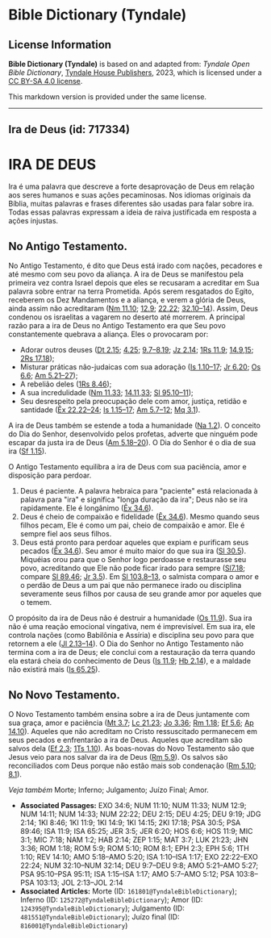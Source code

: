 # Bible Dictionary (Tyndale)

## License Information

**Bible Dictionary (Tyndale)** is based on and adapted from: _Tyndale Open Bible Dictionary_, [Tyndale House Publishers](https://tyndaleopenresources.com/), 2023, which is licensed under a [CC BY-SA 4.0 license](https://creativecommons.org/licenses/by-sa/4.0/legalcode.en).

This markdown version is provided under the same license.



--------------------------------

## Ira de Deus (id: 717334)

IRA DE DEUS
===========

Ira é uma palavra que descreve a forte desaprovação de Deus em relação aos seres humanos e suas ações pecaminosas. Nos idiomas originais da Bíblia, muitas palavras e frases diferentes são usadas para falar sobre ira. Todas essas palavras expressam a ideia de raiva justificada em resposta a ações injustas.

No Antigo Testamento.
---------------------

No Antigo Testamento, é dito que Deus está irado com nações, pecadores e até mesmo com seu povo da aliança. A ira de Deus se manifestou pela primeira vez contra Israel depois que eles se recusaram a acreditar em Sua palavra sobre entrar na terra Prometida. Após serem resgatados do Egito, receberem os Dez Mandamentos e a aliança, e verem a glória de Deus, ainda assim não acreditaram ([Nm 11\.10](https://ref.ly/Num11:10); [12\.9](https://ref.ly/Num12:9); [22\.22](https://ref.ly/Num22:22); [32\.10–14](https://ref.ly/Num32:10-Num32:14)). Assim, Deus condenou os israelitas a vagarem no deserto até morrerem. A principal razão para a ira de Deus no Antigo Testamento era que Seu povo constantemente quebrava a aliança. Eles o provocaram por:

* Adorar outros deuses ([Dt 2\.15](https://ref.ly/Deut2:15); [4\.25](https://ref.ly/Deut4:25); [9\.7](https://ref.ly/Deut9:7-Deut9:8,Deut9:19)[–](https://ref.ly/Deut9:7-Deut9:8)[8,19](https://ref.ly/Deut9:7-Deut9:8,Deut9:19); [Jz 2\.14](https://ref.ly/Judg2:14); [1Rs 11\.9](https://ref.ly/1Kgs11:9); [14\.9,15](https://ref.ly/1Kgs14:9,1Kgs14:15); [2Rs 17\.18](https://ref.ly/2Kgs17:18));
* Misturar práticas não\-judaicas com sua adoração ([Is 1\.10–17](https://ref.ly/Isa1:10-Isa1:17); [Jr 6\.20](https://ref.ly/Jer6:20); [Os 6\.6](https://ref.ly/Hos6:6); [Am 5\.21–27](https://ref.ly/Amos5:21-Amos5:27));
* A rebelião deles ([1Rs 8\.46](https://ref.ly/1Kgs8:46));
* A sua incredulidade ([Nm 11\.33](https://ref.ly/Num11:33); [14\.11,33](https://ref.ly/Num14:11,Num14:33); [Sl 95\.10–11](https://ref.ly/Ps95:10-Ps95:11));
* Seu desrespeito pela preocupação dele com amor, justiça, retidão e santidade ([Êx 22\.22–24](https://ref.ly/Exod22:22-Exod22:24); [Is 1\.15–17](https://ref.ly/Isa1:15-Isa1:17); [Am 5\.7–12](https://ref.ly/Amos5:7-Amos5:12); [Mq 3\.1](https://ref.ly/Mic3:1)).

A ira de Deus também se estende a toda a humanidade ([Na 1\.2](https://ref.ly/Nah1:2)). O conceito do Dia do Senhor, desenvolvido pelos profetas, adverte que ninguém pode escapar da justa ira de Deus ([Am 5\.18–20](https://ref.ly/Amos5:18-Amos5:20)). O Dia do Senhor é o dia de sua ira ([Sf 1\.15](https://ref.ly/Zeph1:15)).

O Antigo Testamento equilibra a ira de Deus com sua paciência, amor e disposição para perdoar.

1. Deus é paciente. A palavra hebraica para "paciente" está relacionada à palavra para "ira" e significa "longa duração da ira"; Deus não se ira rapidamente. Ele é longânimo ([Êx 34\.6](https://ref.ly/Exod34:6)).
2. Deus é cheio de compaixão e fidelidade ([Êx 34\.6](https://ref.ly/Exod34:6)). Mesmo quando seus filhos pecam, Ele é como um pai, cheio de compaixão e amor. Ele é sempre fiel aos seus filhos.
3. Deus está pronto para perdoar aqueles que expiam e purificam seus pecados ([Êx 34\.6](https://ref.ly/Exod34:6)). Seu amor é muito maior do que sua ira ([Sl 30\.5](https://ref.ly/Ps30:5)). Miquéias orou para que o Senhor logo perdoasse e restaurasse seu povo, acreditando que Ele não pode ficar irado para sempre ([Sl7\.18](https://ref.ly/Mic7:18); compare [Sl 89\.46](https://ref.ly/Ps89:46); [Jr 3\.5](https://ref.ly/Jer3:5)). Em [Sl 103\.8–13](https://ref.ly/Ps103:8-Ps103:13), o salmista compara o amor e o perdão de Deus a um pai que não permanece irado ou disciplina severamente seus filhos por causa de seu grande amor por aqueles que o temem.

O propósito da ira de Deus não é destruir a humanidade ([Os 11\.9](https://ref.ly/Hos11:9)). Sua ira não é uma reação emocional vingativa, nem é imprevisível. Em sua ira, ele controla nações (como Babilônia e Assíria) e disciplina seu povo para que retornem a ele ([Jl 2\.13–14](https://ref.ly/Joel2:13-Joel2:14)). O Dia do Senhor no Antigo Testamento não termina com a ira de Deus; ele conclui com a restauração da terra quando ela estará cheia do conhecimento de Deus ([Is 11\.9](https://ref.ly/Isa11:9); [Hb 2\.14](https://ref.ly/Hab2:14)), e a maldade não existirá mais ([Is 65\.25](https://ref.ly/Isa65:25)).

No Novo Testamento.
-------------------

O Novo Testamento também ensina sobre a ira de Deus juntamente com sua graça, amor e paciência ([Mt 3\.7](https://ref.ly/Matt3:7); [Lc 21\.23](https://ref.ly/Luke21:23); [Jo 3\.36](https://ref.ly/John3:36); [Rm 1\.18](https://ref.ly/Rom1:18); [Ef 5\.6](https://ref.ly/Eph5:6); [Ap 14\.10](https://ref.ly/Rev14:10)). Aqueles que não acreditam no Cristo ressuscitado permanecem em seus pecados e enfrentarão a ira de Deus. Aqueles que acreditam são salvos dela ([Ef 2\.3](https://ref.ly/Eph2:3); [1Ts 1\.10](https://ref.ly/1Thess1:10)). As boas\-novas do Novo Testamento são que Jesus veio para nos salvar da ira de Deus ([Rm 5\.9](https://ref.ly/Rom5:9)). Os salvos são reconciliados com Deus porque não estão mais sob condenação ([Rm 5\.10](https://ref.ly/Rom5:10); [8\.1](https://ref.ly/Rom8:1)).

*Veja também* Morte; Inferno; Julgamento; Juízo Final; Amor.

* **Associated Passages:** EXO 34:6; NUM 11:10; NUM 11:33; NUM 12:9; NUM 14:11; NUM 14:33; NUM 22:22; DEU 2:15; DEU 4:25; DEU 9:19; JDG 2:14; 1KI 8:46; 1KI 11:9; 1KI 14:9; 1KI 14:15; 2KI 17:18; PSA 30:5; PSA 89:46; ISA 11:9; ISA 65:25; JER 3:5; JER 6:20; HOS 6:6; HOS 11:9; MIC 3:1; MIC 7:18; NAM 1:2; HAB 2:14; ZEP 1:15; MAT 3:7; LUK 21:23; JHN 3:36; ROM 1:18; ROM 5:9; ROM 5:10; ROM 8:1; EPH 2:3; EPH 5:6; 1TH 1:10; REV 14:10; AMO 5:18–AMO 5:20; ISA 1:10–ISA 1:17; EXO 22:22–EXO 22:24; NUM 32:10–NUM 32:14; DEU 9:7–DEU 9:8; AMO 5:21–AMO 5:27; PSA 95:10–PSA 95:11; ISA 1:15–ISA 1:17; AMO 5:7–AMO 5:12; PSA 103:8–PSA 103:13; JOL 2:13–JOL 2:14
* **Associated Articles:** Morte (ID: `161801@TyndaleBibleDictionary`); Inferno (ID: `125272@TyndaleBibleDictionary`); Amor (ID: `124395@TyndaleBibleDictionary`); Julgamento (ID: `481551@TyndaleBibleDictionary`); Juízo final (ID: `816001@TyndaleBibleDictionary`)


